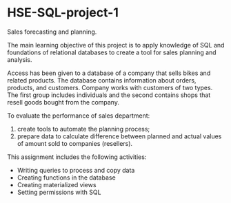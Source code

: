 # HSE-SQL-project-1
Sales forecasting and planning.

The main learning objective of this project is to apply knowledge of SQL and foundations of relational databases to create a tool for sales planning and analysis.

Access has been given to a database of a company that sells bikes and related products. The database contains information about orders, products, and customers. Company works with customers of two types. The first group includes individuals and the second contains shops that resell goods bought from the company.

To evaluate the performance of sales department:
1. create tools to automate the planning process;
2. prepare data to calculate difference between planned and actual values of amount sold to companies (resellers).

This assignment includes the following activities:
* Writing queries to process and copy data
* Creating functions in the database
* Creating materialized views
* Setting permissions with SQL
